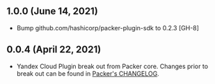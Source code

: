 ## 1.0.0 (June 14, 2021)

* Bump github.com/hashicorp/packer-plugin-sdk to 0.2.3 [GH-8]

## 0.0.4 (April 22, 2021)

* Yandex Cloud Plugin break out from Packer core. Changes prior to break out can be found in [Packer's CHANGELOG](https://github.com/hashicorp/packer/blob/master/CHANGELOG.md).